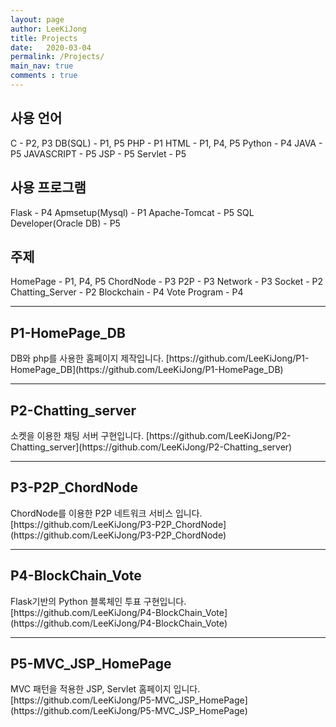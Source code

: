 ```yaml
---
layout: page
author: LeeKiJong
title: Projects
date:   2020-03-04
permalink: /Projects/
main_nav: true
comments : true
---
```

<h2>사용 언어</h2>
C - P2, P3  
DB(SQL) - P1, P5  
PHP - P1  
HTML - P1, P4, P5  
Python - P4
JAVA - P5
JAVASCRIPT - P5
JSP - P5
Servlet - P5

<h2>사용 프로그램</h2>
Flask - P4  
Apmsetup(Mysql) - P1  
Apache-Tomcat - P5
SQL Developer(Oracle DB) - P5

<h2>주제</h2>
HomePage - P1, P4, P5  
ChordNode - P3  
P2P - P3  
Network - P3  
Socket - P2  
Chatting_Server - P2  
Blockchain - P4  
Vote Program - P4  

<hr>
<h2>P1-HomePage_DB</h2>
DB와 php를 사용한 홈페이지 제작입니다.
[https://github.com/LeeKiJong/P1-HomePage_DB](https://github.com/LeeKiJong/P1-HomePage_DB)
<hr>
<h2>P2-Chatting_server</h2>
소켓을 이용한 채팅 서버 구현입니다.
[https://github.com/LeeKiJong/P2-Chatting_server](https://github.com/LeeKiJong/P2-Chatting_server)
<hr>
<h2>P3-P2P_ChordNode</h2>
ChordNode를 이용한 P2P 네트워크 서비스 입니다.
[https://github.com/LeeKiJong/P3-P2P_ChordNode](https://github.com/LeeKiJong/P3-P2P_ChordNode)
<hr>
<h2>P4-BlockChain_Vote</h2>
Flask기반의 Python 블록체인 투표 구현입니다.
[https://github.com/LeeKiJong/P4-BlockChain_Vote](https://github.com/LeeKiJong/P4-BlockChain_Vote)
<hr>
<h2>P5-MVC_JSP_HomePage</h2>
MVC 패턴을 적용한 JSP, Servlet 홈페이지 입니다.
[https://github.com/LeeKiJong/P5-MVC_JSP_HomePage](https://github.com/LeeKiJong/P5-MVC_JSP_HomePage)
